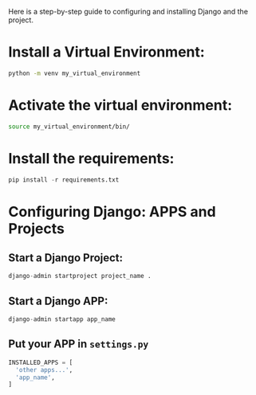 Here is a step-by-step guide to configuring and installing Django and the project.

# Install a Virtual Environment:

```bash
python -m venv my_virtual_environment
```

# Activate the virtual environment:

```bash
source my_virtual_environment/bin/
```

# Install the requirements:

```python
pip install -r requirements.txt
```

# Configuring Django: APPS and Projects

## Start a Django Project:

```python
django-admin startproject project_name .
```

## Start a Django APP:

```python
django-admin startapp app_name
```

## Put your APP in ```settings.py```

```python
INSTALLED_APPS = [
  'other apps...',
  'app_name',
]
```

